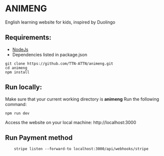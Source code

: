 # ANIMENG
English learning website for kids, inspired by Duolingo

## Requirements: 
- [NodeJs](https://nodejs.org/en/download)
- Dependencies listed in package.json

```
git clone https://github.com/TTN-ATTN/animeng.git
cd animeng
npm install
```

## Run locally:
Make sure that your current working directory is **animeng**
Run the following command:
```
npm run dev
```
Access the website on your local machine: http://localhost:3000

## Run Payment method
``` stripe login
    stripe listen --forward-to localhost:3000/api/webhooks/stripe
```
